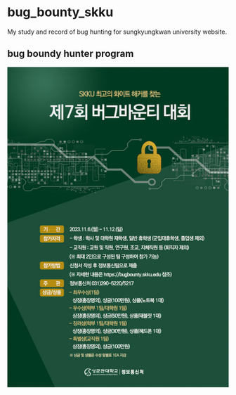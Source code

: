 # bug_bounty_skku
My study and record of bug hunting for sungkyungkwan university website.

## bug boundy hunter program
![](x/Screenshot%202023-11-07%20at%204.42.45%20PM.png)

## 